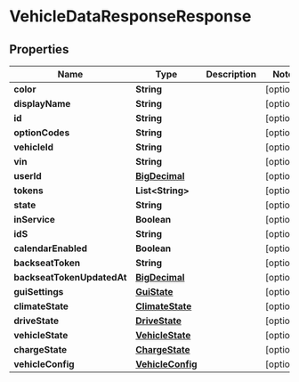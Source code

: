 
# VehicleDataResponseResponse

## Properties
Name | Type | Description | Notes
------------ | ------------- | ------------- | -------------
**color** | **String** |  |  [optional]
**displayName** | **String** |  |  [optional]
**id** | **String** |  |  [optional]
**optionCodes** | **String** |  |  [optional]
**vehicleId** | **String** |  |  [optional]
**vin** | **String** |  |  [optional]
**userId** | [**BigDecimal**](BigDecimal.md) |  |  [optional]
**tokens** | **List&lt;String&gt;** |  |  [optional]
**state** | **String** |  |  [optional]
**inService** | **Boolean** |  |  [optional]
**idS** | **String** |  |  [optional]
**calendarEnabled** | **Boolean** |  |  [optional]
**backseatToken** | **String** |  |  [optional]
**backseatTokenUpdatedAt** | [**BigDecimal**](BigDecimal.md) |  |  [optional]
**guiSettings** | [**GuiState**](GuiState.md) |  |  [optional]
**climateState** | [**ClimateState**](ClimateState.md) |  |  [optional]
**driveState** | [**DriveState**](DriveState.md) |  |  [optional]
**vehicleState** | [**VehicleState**](VehicleState.md) |  |  [optional]
**chargeState** | [**ChargeState**](ChargeState.md) |  |  [optional]
**vehicleConfig** | [**VehicleConfig**](VehicleConfig.md) |  |  [optional]



